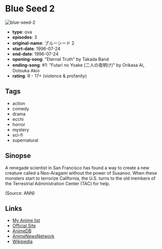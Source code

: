 # Blue Seed 2

![blue-seed-2](https://cdn.myanimelist.net/images/anime/7/2871.jpg)

-   **type**: ova
-   **episodes**: 3
-   **original-name**: ブルーシード 2
-   **start-date**: 1996-07-24
-   **end-date**: 1996-07-24
-   **opening-song**: "Eternal Truth" by Takada Band
-   **ending-song**: #1: "Futari no Yoake (二人の夜明け)" by Orikasa Ai, Ootsuka Akio
-   **rating**: R - 17+ (violence & profanity)

## Tags

-   action
-   comedy
-   drama
-   ecchi
-   horror
-   mystery
-   sci-fi
-   supernatural

## Sinopse

A renegade scientist in San Francisco has found a way to create a new creature called a Neo-Aragami without the power of Susanoo. When these monsters start to terrorize California, the U.S. turns to the old members of the Terrestrial Administration Center (TAC) for help.

(Source: ANN)

## Links

-   [My Anime list](https://myanimelist.net/anime/999/Blue_Seed_2)
-   [Official Site](http://www.production-ig.co.jp/contents/works_sp/0320_/index.html)
-   [AnimeDB](http://anidb.info/perl-bin/animedb.pl?show=anime&aid=385)
-   [AnimeNewsNetwork](http://www.animenewsnetwork.com/encyclopedia/anime.php?id=1815)
-   [Wikipedia](http://en.wikipedia.org/wiki/Blue_Seed)
